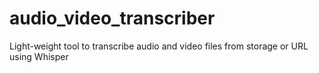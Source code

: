 # audio_video_transcriber
Light-weight tool to transcribe audio and video files from storage or URL using Whisper 
